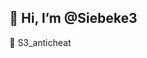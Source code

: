 👋 Hi, I’m @Siebeke3
--------------------------------
 

🐌 S3_anticheat 


<!---
Siebeke3/Siebeke3 is a ✨ special ✨ repository because its `README.md` (this file) appears on your GitHub profile.
You can click the Preview link to take a look at your changes.
--->
